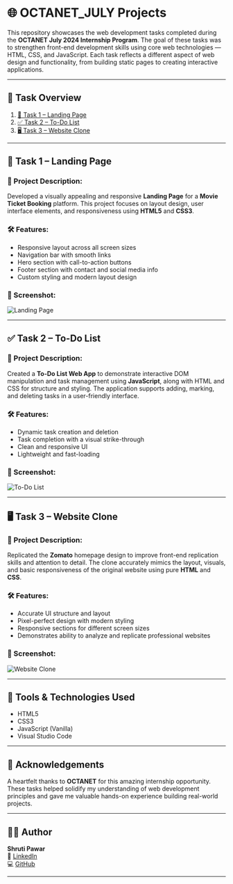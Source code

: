 # 🌐 OCTANET_JULY Projects

This repository showcases the web development tasks completed during the **OCTANET July 2024 Internship Program**. The goal of these tasks was to strengthen front-end development skills using core web technologies — HTML, CSS, and JavaScript. Each task reflects a different aspect of web design and functionality, from building static pages to creating interactive applications.

---

## 📁 Task Overview

1. [🚀 Task 1 – Landing Page](#-task-1--landing-page)
2. [✅ Task 2 – To-Do List](#-task-2--to-do-list)
3. [🖥️ Task 3 – Website Clone](#-task-3--website-clone)

---

## 🚀 Task 1 – Landing Page

### 📌 Project Description:
Developed a visually appealing and responsive **Landing Page** for a **Movie Ticket Booking** platform. This project focuses on layout design, user interface elements, and responsiveness using **HTML5** and **CSS3**.

### 🛠 Features:
- Responsive layout across all screen sizes
- Navigation bar with smooth links
- Hero section with call-to-action buttons
- Footer section with contact and social media info
- Custom styling and modern layout design

### 📸 Screenshot:
![Landing Page](https://github.com/Shruti1632/OCTANET_JULY/assets/104548800/915755c7-96ad-421f-8d93-cb954b203ed0)

---

## ✅ Task 2 – To-Do List

### 📌 Project Description:
Created a **To-Do List Web App** to demonstrate interactive DOM manipulation and task management using **JavaScript**, along with HTML and CSS for structure and styling. The application supports adding, marking, and deleting tasks in a user-friendly interface.

### 🛠 Features:
- Dynamic task creation and deletion
- Task completion with a visual strike-through
- Clean and responsive UI
- Lightweight and fast-loading

### 📸 Screenshot:
![To-Do List](https://github.com/Shruti1632/OCTANET_JULY/assets/104548800/e561b856-710e-4c78-b5a3-65ad764104db)

---

## 🖥️ Task 3 – Website Clone

### 📌 Project Description:
Replicated the **Zomato** homepage design to improve front-end replication skills and attention to detail. The clone accurately mimics the layout, visuals, and basic responsiveness of the original website using pure **HTML** and **CSS**.

### 🛠 Features:
- Accurate UI structure and layout
- Pixel-perfect design with modern styling
- Responsive sections for different screen sizes
- Demonstrates ability to analyze and replicate professional websites

### 📸 Screenshot:
![Website Clone](https://github.com/Shruti1632/OCTANET_JULY/assets/104548800/faed815a-1e5b-4627-b0f9-2715727b1cbe)

---

## 🔧 Tools & Technologies Used

- HTML5
- CSS3
- JavaScript (Vanilla)
- Visual Studio Code

---

## 🙌 Acknowledgements

A heartfelt thanks to **OCTANET** for this amazing internship opportunity. These tasks helped solidify my understanding of web development principles and gave me valuable hands-on experience building real-world projects.

---

## 👩‍💻 Author

**Shruti Pawar**  
📎 [LinkedIn](https://www.linkedin.com/in/shruti-pawar-0a9031235/)  
💻 [GitHub](https://github.com/Shruti1632)

---

